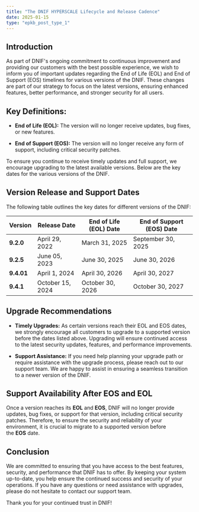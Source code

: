 ```yaml
---
title: "The DNIF HYPERSCALE Lifecycle and Release Cadence"
date: 2025-01-15
type: "epkb_post_type_1"
---
```


## **Introduction**  
  

As part of DNIF's ongoing commitment to continuous improvement and providing our customers with the best possible experience, we wish to inform you of important updates regarding the End of Life (EOL) and End of Support (EOS) timelines for various versions of the DNIF. These changes are part of our strategy to focus on the latest versions, ensuring enhanced features, better performance, and stronger security for all users.

## **Key Definitions:**  
  

- **End of Life (EOL):** The version will no longer receive updates, bug fixes, or new features.

- **End of Support (EOS):** The version will no longer receive any form of support, including critical security patches.

To ensure you continue to receive timely updates and full support, we encourage upgrading to the latest available versions. Below are the key dates for the various versions of the DNIF.

## **Version Release and Support Dates**

  
The following table outlines the key dates for different versions of the DNIF:

| Version | Release Date | End of Life (EOL) Date | End of Support (EOS) Date |
| --- | --- | --- | --- |
| **9.2.0** | April 29, 2022 | March 31, 2025 | September 30, 2025 |
| **9.2.5** | June 05, 2023 | June 30, 2025 | June 30, 2026 |
| **9.4.01** | April 1, 2024 | April 30, 2026 | April 30, 2027 |
| **9.4.1** | October 15, 2024 | October 30, 2026 | October 30, 2027 |

## **Upgrade Recommendations**  
  

- **Timely Upgrades:** As certain versions reach their EOL and EOS dates, we strongly encourage all customers to upgrade to a supported version before the dates listed above. Upgrading will ensure continued access to the latest security updates, features, and performance improvements.

- **Support Assistance:** If you need help planning your upgrade path or require assistance with the upgrade process, please reach out to our support team. We are happy to assist in ensuring a seamless transition to a newer version of the DNIF.

## **Support Availability After EOS and EOL**  
  

Once a version reaches its **EOL** and **EOS**, DNIF will no longer provide updates, bug fixes, or support for that version, including critical security patches. Therefore, to ensure the security and reliability of your environment, it is crucial to migrate to a supported version before the **EOS** date.

## **Conclusion**  
  

We are committed to ensuring that you have access to the best features, security, and performance that DNIF has to offer. By keeping your system up-to-date, you help ensure the continued success and security of your operations. If you have any questions or need assistance with upgrades, please do not hesitate to contact our support team.

Thank you for your continued trust in DNIF!
